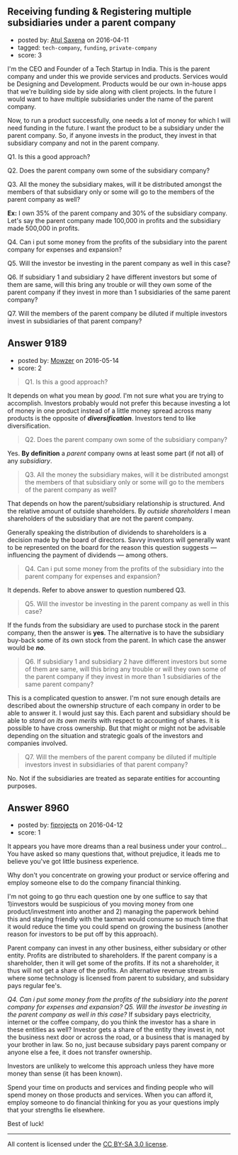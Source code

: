 ## Receiving funding & Registering multiple subsidiaries under a parent company

- posted by: [Atul Saxena](https://stackexchange.com/users/8186379/atul-saxena) on 2016-04-11
- tagged: `tech-company`, `funding`, `private-company`
- score: 3

I'm the CEO and Founder of a Tech Startup in India. This is the parent company and under this we provide services and products. Services would be Designing and Development. Products would be our own in-house apps that we're building side by side along with client projects. In the future I would want to have multiple subsidiaries under the name of the parent company.

Now, to run a product successfully, one needs a lot of money for which I will need funding in the future. I want the product to be a subsidiary under the parent company. So, if anyone invests in the product, they invest in that subsidiary company and not in the parent company. 

Q1. Is this a good approach? 

Q2. Does the parent company own some of the subsidiary company? 

Q3. All the money the subsidiary makes, will it be distributed amongst the members of that subsidiary only or some will go to the members of the parent company as well?

**Ex:** I own 35% of the parent company and 30% of the subsidiary company. Let's say the parent company made 100,000 in profits and the subsidiary made 500,000 in profits. 

Q4. Can i put some money from the profits of the subsidiary into the parent company for expenses and expansion? 

Q5. Will the investor be investing in the parent company as well in this case? 

Q6. If subsidiary 1 and subsidiary 2 have different investors but some of them are same, will this bring any trouble or will they own some of the parent company if they invest in more than 1 subsidiaries of the same parent company? 

Q7. Will the members of the parent company be diluted if multiple investors invest in subsidiaries of that parent company? 


## Answer 9189

- posted by: [Mowzer](https://stackexchange.com/users/1803081/mowzer) on 2016-05-14
- score: 2

> Q1. Is this a good approach?

It depends on what you mean by *good*. I'm not sure what you are trying to accomplish. Investors probably would not prefer this because investing a lot of money in one product instead of a little money spread across many products is the opposite of ***diversification***. Investors tend to like diversification.

> Q2. Does the parent company own some of the subsidiary company?

Yes. **By definition** a *parent* company owns at least some part (if not all) of any *subsidiary*.

> Q3. All the money the subsidiary makes, will it be distributed amongst the members of that subsidiary only or some will go to the members of the parent company as well?

That depends on how the parent/subsidiary relationship is structured. And the relative amount of outside shareholders. By *outside shareholders* I mean shareholders of the subsidiary that are not the parent company.

Generally speaking the distribution of dividends to shareholders is a decision made by the board of directors. Savvy investors will generally want to be represented on the board for the reason this question suggests — influencing the payment of dividends — among others.

> Q4. Can i put some money from the profits of the subsidiary into the parent company for expenses and expansion?

It depends. Refer to above answer to question numbered Q3.

> Q5. Will the investor be investing in the parent company as well in this case?

If the funds from the subsidiary are used to purchase stock in the parent company, then the answer is **yes**. The alternative is to have the subsidiary buy-back some of its own stock from the parent. In which case the answer would be ***no***.

> Q6. If subsidiary 1 and subsidiary 2 have different investors but some of them are same, will this bring any trouble or will they own some of the parent company if they invest in more than 1 subsidiaries of the same parent company?

This is a complicated question to answer. I'm not sure enough details are described about the ownership structure of each company in order to be able to answer it. I would just say this. Each parent and subsidiary should be able to *stand on its own merits* with respect to accounting of shares. It is possible to have cross ownership. But that might or might not be advisable depending on the situation and strategic goals of the investors and companies involved.

> Q7. Will the members of the parent company be diluted if multiple investors invest in subsidiaries of that parent company?

No. Not if the subsidiaries are treated as separate entities for accounting purposes.


## Answer 8960

- posted by: [fiprojects](https://stackexchange.com/users/5370155/fiprojects) on 2016-04-12
- score: 1

It appears you have more dreams than a real business under your control... You have asked so many questions that, without prejudice, it leads me to believe you've got little business experience. 

Why don't you concentrate on growing your product or service offering and employ someone else to do the company financial thinking.

I'm not going to go thru each question one by one suffice to say that 1)investors would be suspicious of you moving money from one product/investment into another and 2) managing the paperwork behind this and staying friendly with the taxman would consume so much time that it would reduce the time you could spend on growing the business (another reason for investors to be put off by this approach). 

Parent company can invest in any other business, either subsidary or other entity.  Profits are distributed to shareholders. If the parent company is a shareholder, then it will get some of the profits. If its not a shareholder, it thus will not get a share of the profits. An alternative revenue stream is where some technology is licensed from parent to subsidary, and subsidary pays regular fee's. 


*Q4. Can i put some money from the profits of the subsidiary into the parent company for expenses and expansion? Q5. Will the investor be investing in the parent company as well in this case?* 
If subsidary pays electricity, internet or the coffee company, do you think the investor has a share in these entities as well?  Investor gets a share of the entity they invest in, not the business next door or across the road, or a business that is managed by your brother in law. So no, just because subsidary pays parent company or anyone else a fee, it does not transfer ownership. 

Investors are unlikely to welcome this approach unless they have more money than sense (it has been known).

Spend your time on products and services and finding people who will spend money on those products and services. When you can afford it, employ someone to do financial thinking for you as your questions imply that your strengths lie elsewhere.

Best of luck!



---

All content is licensed under the [CC BY-SA 3.0 license](https://creativecommons.org/licenses/by-sa/3.0/).
